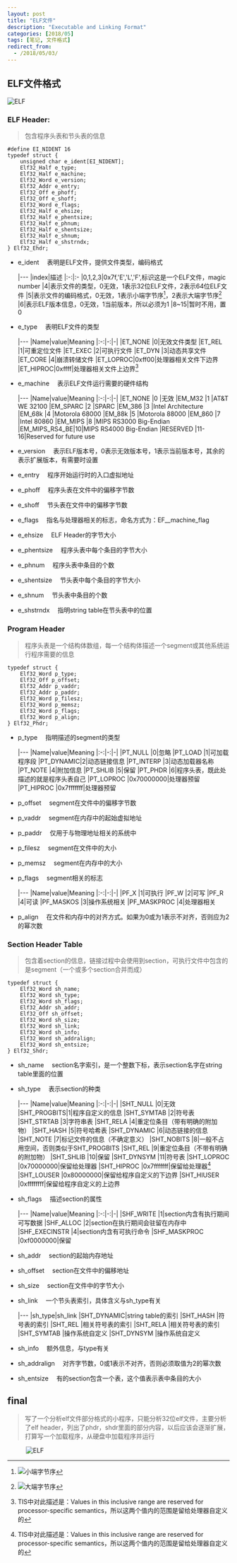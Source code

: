 ```yaml
---
layout: post
title: "ELF文件"
description: "Executable and Linking Format"
categories: [2018/05]
tags: [笔记, 文件格式]
redirect_from:
  - /2018/05/03/
---
```


## ELF文件格式

![ELF](https://raw.githubusercontent.com/lm0963/lm0963.github.io/master/assets/images/screenshots/ELF.png)

### ELF Header:

> 包含程序头表和节头表的信息

```
#define EI_NIDENT 16
typedef struct {
	unsigned char e_ident[EI_NIDENT];
	Elf32_Half e_type;
	Elf32_Half e_machine;
	Elf32_Word e_version;
	Elf32_Addr e_entry;
	Elf32_Off e_phoff;
	Elf32_Off e_shoff;
	Elf32_Word e_flags;
	Elf32_Half e_ehsize;
	Elf32_Half e_phentsize;
	Elf32_Half e_phnum;
	Elf32_Half e_shentsize;
	Elf32_Half e_shnum;
	Elf32_Half e_shstrndx;
} Elf32_Ehdr;
```

* e_ident
&emsp;表明是ELF文件，提供文件类型，编码格式

	|---
    |index|描述
    |:-:|:-
    |0,1,2,3|0x7f,'E','L','F',标识这是一个ELF文件，magic number
    |4|表示文件的类型，0无效，1表示32位ELF文件，2表示64位ELF文件
    |5|表示文件的编码格式，0无效，1表示小端字节序[^1]，2表示大端字节序[^2]
	|6|表示ELF版本信息，0无效，1当前版本，所以必须为1
	|8~15|暂时不用，置0

* e_type
&emsp;表明ELF文件的类型

	|---
    |Name|value|Meaning
    |:-:|-:|-|
    |ET_NONE  |0|无效文件类型
    |ET_REL   |1|可重定位文件
    |ET_EXEC  |2|可执行文件
	|ET_DYN   |3|动态共享文件
	|ET_CORE  |4|崩溃转储文件
	|ET_LOPROC|0xff00|处理器相关文件下边界
	|ET_HIPROC|0xffff|处理器相关文件上边界[^3]

* e_machine
&emsp;表示ELF文件运行需要的硬件结构

	|---
    |Name|value|Meaning
    |:-:|-:|-|
    |ET_NONE	|0	|无效
    |EM_M32		|1	|AT&T WE 32100
    |EM_SPARC	|2	|SPARC
	|EM_386		|3	|Intel Architecture
	|EM_68k		|4	|Motorola 68000
	|EM_88k		|5	|Motorola 88000
	|EM_860		|7	|Intel 80860
	|EM_MIPS	|8	|MIPS RS3000 Big-Endian
	|EM_MIPS_RS4_BE|10|MIPS RS4000 Big-Endian
	|RESERVED	|11-16|Reserved for future use

* e_version
&emsp;表示ELF版本号，0表示无效版本号，1表示当前版本号，其余的表示扩展版本，有需要时设置

* e_entry
&emsp;程序开始运行时的入口虚拟地址

* e_phoff
&emsp;程序头表在文件中的偏移字节数

* e_shoff
&emsp;节头表在文件中的偏移字节数

* e_flags
&emsp;指名与处理器相关的标志，命名方式为：EF\__machine\_flag

* e_ehsize
&emsp;ELF Header的字节大小

* e_phentsize
&emsp;程序头表中每个条目的字节大小

* e_phnum
&emsp;程序头表中条目的个数

* e_shentsize
&emsp;节头表中每个条目的字节大小

* e_shnum
&emsp;节头表中条目的个数

* e_shstrndx
&emsp;指明string table在节头表中的位置

### Program Header

> 程序头表是一个结构体数组，每一个结构体描述一个segment或其他系统运行程序需要的信息

```
typedef struct {
	Elf32_Word p_type;
	Elf32_Off p_offset;
	Elf32_Addr p_vaddr;
	Elf32_Addr p_paddr;
	Elf32_Word p_filesz;
	Elf32_Word p_memsz;
	Elf32_Word p_flags;
	Elf32_Word p_align;
} Elf32_Phdr;
```

* p_type
&emsp;指明描述的segment的类型

	|---
    |Name|value|Meaning
    |:-:|-:|-|
    |PT_NULL   |0|忽略
    |PT_LOAD   |1|可加载程序段
    |PT_DYNAMIC|2|动态链接信息
	|PT_INTERP |3|动态加载器名称
	|PT_NOTE   |4|附加信息
	|PT_SHLIB  |5|保留
	|PT_PHDR   |6|程序头表，既此处描述的就是程序头表自己
	|PT_LOPROC |0x70000000|处理器预留
	|PT_HIPROC |0x7fffffff|处理器预留

* p_offset
&emsp;segment在文件中的偏移字节数

* p_vaddr
&emsp;segment在内存中的起始虚拟地址

* p_paddr
&emsp;仅用于与物理地址相关的系统中

* p_filesz
&emsp;segment在文件中的大小

* p_memsz
&emsp;segment在内存中的大小

* p_flags
&emsp;segment相关的标志

	|---
    |Name|value|Meaning
    |:-:|-:|-|
    |PF_X  |1|可执行
    |PF_W  |2|可写
    |PF_R  |4|可读
	|PF_MASKOS   |3|操作系统相关
	|PF_MASKPROC |4|处理器相关
	
* p_align
&emsp;在文件和内存中的对齐方式。如果为0或为1表示不对齐，否则应为2的幂次数

### Section Header Table

> 包含着section的信息，链接过程中会使用到section，可执行文件中包含的是segment（一个或多个section合并而成）

```
typedef struct {
	Elf32_Word sh_name;
	Elf32_Word sh_type;
	Elf32_Word sh_flags;
	Elf32_Addr sh_addr;
	Elf32_Off sh_offset;
	Elf32_Word sh_size;
	Elf32_Word sh_link;
	Elf32_Word sh_info;
	Elf32_Word sh_addralign;
	Elf32_Word sh_entsize;
} Elf32_Shdr;
```

* sh_name
&emsp;section名字索引，是一个整数下标，表示section名字在string table里面的位置

* sh_type
&emsp;表示section的种类

	|---
    |Name|value|Meaning
    |:-:|-:|-|
    |SHT_NULL    |0|无效
    |SHT_PROGBITS|1|程序自定义的信息
    |SHT_SYMTAB  |2|符号表
	|SHT_STRTAB  |3|字符串表
	|SHT_RELA    |4|重定位条目（带有明确的附加物）
	|SHT_HASH    |5|符号哈希表
	|SHT_DYNAMIC |6|动态链接的信息
	|SHT_NOTE    |7|标记文件的信息（不确定意义）
	|SHT_NOBITS  |8|一般不占用空间，否则类似于SHT_PROGBITS
	|SHT_REL     |9|重定位条目（不带有明确的附加物）
	|SHT_SHLIB   |10|保留
	|SHT_DYNSYM  |11|符号表
	|SHT_LOPROC  |0x70000000|保留给处理器
	|SHT_HIPROC  |0x7fffffff|保留给处理器[^3]
	|SHT_LOUSER  |0x80000000|保留给程序自定义的下边界
	|SHT_HIUSER  |0xffffffff|保留给程序自定义的上边界

* sh_flags
&emsp;描述section的属性

	|---
    |Name|value|Meaning
    |:-:|-:|-|
    |SHF_WRITE     |1|section内含有执行期间可写数据
    |SHF_ALLOC     |2|section在执行期间会驻留在内存中
    |SHF_EXECINSTR |4|section内含有可执行命令
	|SHF_MASKPROC  |0xf0000000|保留
	
* sh_addr
&emsp;section的起始内存地址

* sh_offset
&emsp;section在文件中的偏移地址

* sh_size
&emsp;section在文件中的字节大小

* sh_link
&emsp;一个节头表索引，具体含义与sh_type有关

	|---
	|sh_type|sh_link
	|SHT_DYNAMIC|string table的索引
	|SHT_HASH   |符号表的索引
	|SHT_REL	|相关符号表的索引
	|SHT_RELA	|相关符号表的索引
	|SHT_SYMTAB	|操作系统自定义
	|SHT_DYNSYM	|操作系统自定义

* sh_info
&emsp;额外信息，与type有关

* sh_addralign
&emsp;对齐字节数，0或1表示不对齐，否则必须取值为2的幂次数

* sh_entsize
&emsp;有的section包含一个表，这个值表示表中条目的大小

## final

> 写了一个分析elf文件部分格式的小程序，只能分析32位elf文件，主要分析了elf header，列出了phdr，shdr里面的部分内容，以后应该会逐渐扩展，打算写一个加载程序，从硬盘中加载程序并运行

&emsp;&emsp;&emsp;![ELF](https://raw.githubusercontent.com/lm0963/lm0963.github.io/master/assets/images/screenshots/analyse_elf.png)

[^1]:![小端字节序](https://raw.githubusercontent.com/lm0963/lm0963.github.io/master/assets/images/screenshots/LSB.png)
[^2]:![大端字节序](https://raw.githubusercontent.com/lm0963/lm0963.github.io/master/assets/images/screenshots/MSB.png)
[^3]:TIS中对此描述是：Values in this inclusive range are reserved for processor-specific semantics，所以这两个值内的范围是留给处理器自定义的
